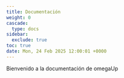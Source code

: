 ```yaml
---
title: Documentación
weight: 0
cascade:
  type: docs
sidebar:
  exclude: true
toc: true
date: Mon, 24 Feb 2025 12:00:01 +0000
---
```


Bienvenido a la documentación de omegaUp